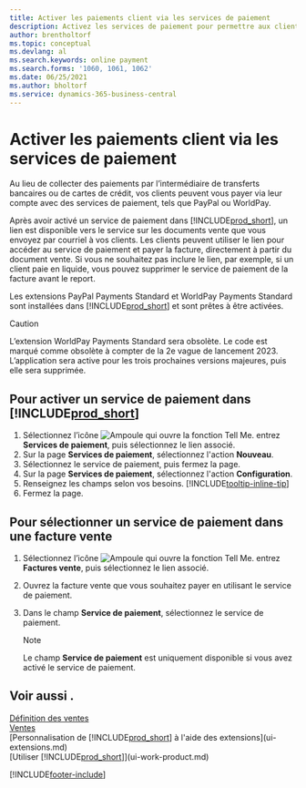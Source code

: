 ```yaml
---
title: Activer les paiements client via les services de paiement
description: Activez les services de paiement pour permettre aux clients de payer facilement leurs factures.
author: brentholtorf
ms.topic: conceptual
ms.devlang: al
ms.search.keywords: online payment
ms.search.forms: '1060, 1061, 1062'
ms.date: 06/25/2021
ms.author: bholtorf
ms.service: dynamics-365-business-central
---
```

# <a name="enable-customer-payments-through-payment-services"></a>Activer les paiements client via les services de paiement

Au lieu de collecter des paiements par l’intermédiaire de transferts bancaires ou de cartes de crédit, vos clients peuvent vous payer via leur compte avec des services de paiement, tels que PayPal ou WorldPay.  

Après avoir activé un service de paiement dans [!INCLUDE[prod_short](includes/prod_short.md)], un lien est disponible vers le service sur les documents vente que vous envoyez par courriel à vos clients. Les clients peuvent utiliser le lien pour accéder au service de paiement et payer la facture, directement à partir du document vente. Si vous ne souhaitez pas inclure le lien, par exemple, si un client paie en liquide, vous pouvez supprimer le service de paiement de la facture avant le report.  

Les extensions PayPal Payments Standard et WorldPay Payments Standard sont installées dans [!INCLUDE[prod_short](includes/prod_short.md)] et sont prêtes à être activées.  

> [!CAUTION]
> L’extension WorldPay Payments Standard sera obsolète. Le code est marqué comme obsolète à compter de la 2e vague de lancement 2023. L’application sera active pour les trois prochaines versions majeures, puis elle sera supprimée.   

## <a name="to-enable-a-payment-service-in-"></a>Pour activer un service de paiement dans [!INCLUDE[prod_short](includes/prod_short.md)]

1. Sélectionnez l’icône ![Ampoule qui ouvre la fonction Tell Me.](media/ui-search/search_small.png "Dites-moi ce que vous voulez faire") entrez **Services de paiement**, puis sélectionnez le lien associé.  
2. Sur la page **Services de paiement**, sélectionnez l'action **Nouveau**.  
3. Sélectionnez le service de paiement, puis fermez la page.  
4. Sur la page **Services de paiement**, sélectionnez l'action **Configuration**.  
5. Renseignez les champs selon vos besoins. [!INCLUDE[tooltip-inline-tip](includes/tooltip-inline-tip_md.md)]  
6. Fermez la page.  

## <a name="to-select-a-payment-service-on-a-sales-invoice"></a>Pour sélectionner un service de paiement dans une facture vente

1. Sélectionnez l’icône ![Ampoule qui ouvre la fonction Tell Me.](media/ui-search/search_small.png "Dites-moi ce que vous voulez faire") entrez **Factures vente**, puis sélectionnez le lien associé.  
2. Ouvrez la facture vente que vous souhaitez payer en utilisant le service de paiement.  
3. Dans le champ **Service de paiement**, sélectionnez le service de paiement.  

    > [!NOTE]  
    > Le champ **Service de paiement** est uniquement disponible si vous avez activé le service de paiement.  

## <a name="see-also"></a>Voir aussi .

[Définition des ventes](sales-setup-sales.md)  
[Ventes](sales-manage-sales.md)  
[Personnalisation de [!INCLUDE[prod_short](includes/prod_short.md)] à l'aide des extensions](ui-extensions.md)  
[Utiliser [!INCLUDE[prod_short](includes/prod_short.md)]](ui-work-product.md)  


[!INCLUDE[footer-include](includes/footer-banner.md)]
